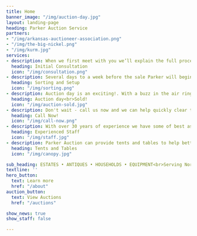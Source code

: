 ```yaml
---
title: Home
banner_image: "/img/auction-day.jpg"
layout: landing-page
heading: Parker Auction Service
partners:
- "/img/arkansas-auctioneer-association.png"
- "/img/the-big-nickel.png"
- "/img/kurm.jpg"
services:
- description: When we first meet with you we’ll explain the full process of having an auction so that you are completely aware of everything that we’re handling for you. So if you don’t remember everything, don’t worry, we will.
  heading: Initial Consultation
  icon: "/img/consultation.png"
- description: Several days to a week before the sale Parker will begin the general sorting and setup. Trailers, tables and sometimes tents will be brought in to help in the process. Its a lot of work and you’ll be glad that you hired us to do it for you.
  heading: Sorting and Setup
  icon: "/img/sorting.png"
- description: Auction day is an exciting!. With a buzz in the air ringmen show up and eagerly associate themselves with the items they’ll soon be catching bids on. In a conveinent location buyers will quickly register for numbers. 
  heading: Auction day<br>Sold!
  icon: "/img/auction-sold.jpg"
- description: Don't wait - call us now and we can help quickly clear the clutter and put cash in your hand!<br> (479) 846-3918 
  heading: Call Now!
  icon: "/img/call-now.png"
- description: With over 30 years of experience we have some of best associates in the auction industy. 
  heading: Experienced Staff
  icon: "/img/staff.jpg"
- description: Parker Auction can provide tents and tables to help better display your items.
  heading: Tents and Tables
  icon: "/img/canopy.jpg"

sub_heading: ESTATES • ANTIQUES • HOUSEHOLDS • EQUIPMENT<br>Serving Northwest Arkansas for over 30 years
textline: ''
hero_button:
  text: Learn more
  href: "/about"
auction_button:
  text: View Auctions
  href: "/auctions"

show_news: true
show_staff: false

---
```


